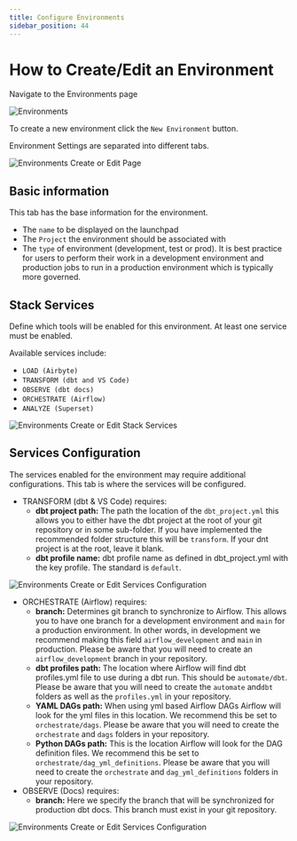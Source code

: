 ```yaml
---
title: Configure Environments
sidebar_position: 44
---
```

# How to Create/Edit an Environment

Navigate to the Environments page

![Environments](./assets/menu_environments.gif)

To create a new environment click the `New Environment` button.

Environment Settings are separated into different tabs.

![Environments Create or Edit Page](./assets/environments_editnew_page.png)

## Basic information

This tab has the base information for the environment.

- The `name` to be displayed on the launchpad
- The `Project` the environment should be associated with
- The `type` of environment (development, test or prod). It is best practice for users to perform their work in a development environment and production jobs to run in a production environment which is typically more governed.

## Stack Services
Define which tools will be enabled for this environment. At least one service must be enabled. 

Available services include:

- `LOAD (Airbyte)`
- `TRANSFORM (dbt and VS Code)`
- `OBSERVE (dbt docs)`
- `ORCHESTRATE (Airflow)`
- `ANALYZE (Superset)`

![Environments Create or Edit Stack Services](./assets/environments_editnew_stackservices.png)

## Services Configuration
The services enabled for the environment may require additional configurations. This tab is where the services will be configured. 

- TRANSFORM (dbt & VS Code) requires:
  -  **dbt project path:** The path the location of the `dbt_project.yml` this allows you to either have the dbt project at the root of your git repository or in some sub-folder. If you have implemented the recommended folder structure this will be `transform`. If your dnt project is at the root, leave it blank.
  -  **dbt profile name:** dbt profile name as defined in dbt_project.yml with the key profile. The standard is `default`.
  
![Environments Create or Edit Services Configuration](./assets/environments_editnew_servicesconfig_general.png)

- ORCHESTRATE (Airflow) requires: 
  - **branch:** Determines git branch to synchronize to Airflow. This allows you to have one branch for a development environment and `main` for a production environment. In other words, in development we recommend making this field `airflow_development` and `main` in production. Please be aware that you will need to create an `airflow_development` branch in your repository. 
  - **dbt profiles path:** The location where Airflow will find dbt profiles.yml file to use during a dbt run. This should be `automate/dbt`. Please be aware that you will need to create the `automate` and`dbt` folders as well as the `profiles.yml` in your repository. 
  - **YAML DAGs path:** When using yml based Airflow DAGs Airflow will look for the yml files in this location. We recommend this be set to `orchestrate/dags`. Please be aware that you will need to create the `orchestrate` and `dags` folders in your repository.
  - **Python DAGs path:** This is the location Airflow will look for the DAG definition files.  We recommend this be set to `orchestrate/dag_yml_definitions`. Please be aware that you will need to create the `orchestrate` and `dag_yml_definitions` folders in your repository.
- OBSERVE (Docs) requires:
  -  **branch:** Here we specify the branch that will be synchronized for production dbt docs. This branch must exist in your git repository.

![Environments Create or Edit Services Configuration](./assets/environments_editnew_servicesconfig.png)
